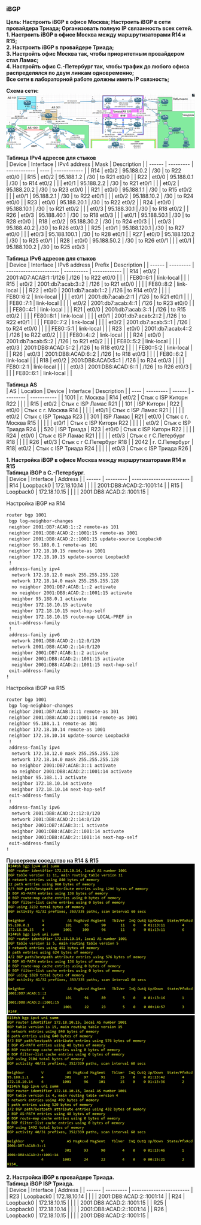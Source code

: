 ### iBGP
**Цель: Настроить iBGP в офисе Москва; Настроить iBGP в сети провайдера Триада; Организовать полную IP связанность всех сетей.**  
**1. Настроить iBGP в офисе Москва между маршрутизаторами R14 и R15;**  
**2. Настроить iBGP в провайдере Триада;**  
**3. Настройть офис Москва так, чтобы приоритетным провайдером стал Ламас;**  
**4. Настройть офис С.-Петербург так, чтобы трафик до любого офиса распределялся по двум линкам одновременно;**  
**Все сети в лабораторной работе должны иметь IP связность;**  

**Схема сети:**  
![](https://github.com/merkelev/neteng/blob/main/labs/10-iBGP/NET.png)  

**Таблица IPv4 адресов для стыков**  
| Device | Interface | IPv4 address | Mask | Description  |
| ------ | --------- | ------------ | ---- | ------------ |
| R14    | et0/2     | 95.188.0.2   | /30  | to R22 et0/0 |
| R15    | et0/2     | 95.188.1.2   | /30  | to R21 et0/0 |
| R22    | et0/0     | 95.188.0.1   | /30  | to R14 et0/2 |
|        | et0/1     | 95.188.2.2   | /30  | to R21 et0/1 |
|        | et0/2     | 95.188.20.2  | /30  | to R23 et0/0 |
| R21    | et0/0     | 95.188.1.1   | /30  | to R15 et0/2 |
|        | et0/1     | 95.188.2.1   | /30  | to R22 et0/1 |
|        | et0/2     | 95.188.10.2  | /30  | to R24 et0/0 |
| R23    | et0/0     | 95.188.20.1  | /30  | to R22 et0/2 |
| R24    | et0/0     | 95.188.10.1  | /30  | to R21 et0/2 |
|        | et0/3     | 95.188.30.1  | /30  | to R18 et0/2 |
| R26    | et0/3     | 95.188.40.1  | /30  | to R18 et0/3 |
|        | et0/1     | 95.188.50.1  | /30  | to R28 et0/0 |
| R18    | et0/2     | 95.188.30.2  | /30  | to R24 et0/3 |
|        | et0/3     | 95.188.40.2  | /30  | to R26 et0/3 |
| R25    | et0/1     | 95.188.120.1 | /30  | to R27 et0/0 |
|        | et0/3     | 95.188.100.1 | /30  | to R28 et0/1 |
| R27    | et0/0     | 95.188.120.2 | /30  | to R25 et0/1 |
| R28    | et0/0     | 95.188.50.2  | /30  | to R26 et0/1 |
|        | et0/1     | 95.188.100.2 | /30  | to R25 et0/3 |

**Таблица IPv6 адресов для стыков**  
| Device | Interface | IPv6 address           | Prefix     | Description  |
| ------ | --------- | ---------------------- | ---------- | ------------ |
| R14    | et0/2     | 2001:AD7:ACAB:1::1/126 | /126       | to R22 et0/0 |
|        |           | FE80::6:1              | link-local |              |
| R15    | et0/2     | 2001:db7:acab:3::2     | /126       | to R21 et0/0 |
|        |           | FE80::8:2              | link-local |              |
| R22    | et0/0     | 2001:db7:acab:1::2     | /126       | to R14 et0/2 |
|        |           | FE80::6:2              | link-local |              |
|        | et0/1     | 2001:db7:acab:2::1     | /126       | to R21 et0/1 |
|        |           | FE80::7:1              | link-local |              |
|        | et0/2     | 2001:db7:acab:4::1     | /126       | to R23 et0/0 |
|        |           | FE80::4:1              | link-local |              |
| R21    | et0/0     | 2001:db7:acab:3::1     | /126       | to R15 et0/2 |
|        |           | FE80::8:1              | link-local |              |
|        | et0/1     | 2001:db7:acab:2::2     | /126       | to R22 et0/1 |
|        |           | FE80::7:2              | link-local |              |
|        | et0/2     | 2001:db7:acab:5::1     | /126       | to R24 et0/0 |
|        |           | FE80::5:1              | link-local |              |
| R23    | et0/0     | 2001:db7:acab:4::2     | /126       | to R22 et0/2 |
|        |           | FE80::4::2             | link-local |              |
| R24    | et0/0     | 2001:db7:acab:5::2     | /126       | to R21 et0/2 |
|        |           | FE80::5:2              | link-local |              |
|        | et0/3     | 2001:DB8:ACAD:5::2     | /126       | to R18 et0/2 |
|        |           | FE80::5:2              | link-local |              |
| R26    | et0/3     | 2001:DB8:ACAD:6::2     | /126       | to R18 et0/3 |
|        |           | FE80::6:2              | link-local |              |
| R18    | et0/2     | 2001:DB8:ACAD:5::1     | /126       | to R24 et0/3 |
|        |           | FE80::2:1              | link-local |              |
|        | et0/3     | 2001:DB8:ACAD:6::1     | /126       | to R26 et0/3 |
|        |           | FE80::6:1              | link-local |              |

**Таблица AS**  
| AS   | Location   | Device | Interface | Description |
| ---- | ---------  | ------ | --------- | ----------- |
| 1001 | г. Москва  | R14    | et0/2     | Стык с ISP Киторн R22  |
|      |            | R15    | et0/2     | Стык с ISP Ламас  R21  |
| 101  | ISP Киторн | R22    | et0/0     | Стык с г. Москва R14   |
|      |            |        | et0/1     | Стык с ISP Ламас R21   |
|      |            |        | et0/2     | Стык с ISP Триада R23  |
| 301  | ISP Ламас  | R21    | et0/0     | Стык с г. Москва R15   |
|      |            |        | et0/1     | Стык с ISP Киторн R22  |
|      |            |        | et0/2     | Стык с ISP Триада R24  |
| 520  | ISP Триада | R23    | et0/0     | Стык с ISP Киторн R22  |
|      |            | R24    | et0/0     | Стык с ISP Ламас R21   |
|      |            |        | et0/3     | Стык с г С.Петербург R18 |
|      |            | R26    | et0/3     | Стык с г С.Петербург R18 |
| 2042 | г. С.Петербург | R18| et0/2     | Стык с ISP Триада R24  |
|      |                |    | et0/3     | Стык с ISP Триада R26  |


**1. Настройка iBGP в офисе Москва между маршрутизаторами R14 и R15**  
**Таблица iBGP в С.-Петербург.**  
| Device | Interface | Address                  |
| ------ | --------- | ------------------------ |
| R14    | Loopback0 | 172.18.10.14             |
|        |           | 2001:DB8:ACAD:2::1001:14 |
| R15    | Loopback0 | 172.18.10.15             |
|        |           | 2001:DB8:ACAD:2::1001:15 |

Настройка iBGP на R14  
```
router bgp 1001
 bgp log-neighbor-changes
 neighbor 2001:DB7:ACAB:1::2 remote-as 101
 neighbor 2001:DB8:ACAD:2::1001:15 remote-as 1001
 neighbor 2001:DB8:ACAD:2::1001:15 update-source Loopback0
 neighbor 95.188.0.1 remote-as 101
 neighbor 172.18.10.15 remote-as 1001
 neighbor 172.18.10.15 update-source Loopback0
 !
 address-family ipv4
  network 172.18.12.0 mask 255.255.255.128
  network 172.18.14.0 mask 255.255.255.128
  no neighbor 2001:DB7:ACAB:1::2 activate
  no neighbor 2001:DB8:ACAD:2::1001:15 activate
  neighbor 95.188.0.1 activate
  neighbor 172.18.10.15 activate
  neighbor 172.18.10.15 next-hop-self
  neighbor 172.18.10.15 route-map LOCAL-PREF in
 exit-address-family
 !
 address-family ipv6
  network 2001:DB8:ACAD:2::12:0/120
  network 2001:DB8:ACAD:2::14:0/120
  neighbor 2001:DB7:ACAB:1::2 activate
  neighbor 2001:DB8:ACAD:2::1001:15 activate
  neighbor 2001:DB8:ACAD:2::1001:15 next-hop-self
 exit-address-family
!
```  

Настройка iBGP на R15  
```
router bgp 1001
 bgp log-neighbor-changes
 neighbor 2001:DB7:ACAB:3::1 remote-as 301
 neighbor 2001:DB8:ACAD:2::1001:14 remote-as 1001
 neighbor 95.188.1.1 remote-as 301
 neighbor 172.18.10.14 remote-as 1001
 neighbor 172.18.10.14 update-source Loopback0
 !
 address-family ipv4
  network 172.18.12.0 mask 255.255.255.128
  network 172.18.14.0 mask 255.255.255.128
  no neighbor 2001:DB7:ACAB:3::1 activate
  no neighbor 2001:DB8:ACAD:2::1001:14 activate
  neighbor 95.188.1.1 activate
  neighbor 172.18.10.14 activate
  neighbor 172.18.10.14 next-hop-self
 exit-address-family
 !
 address-family ipv6
  network 2001:DB8:ACAD:2::12:0/120
  network 2001:DB8:ACAD:2::14:0/120
  neighbor 2001:DB7:ACAB:3::1 activate
  neighbor 2001:DB8:ACAD:2::1001:14 activate
  neighbor 2001:DB8:ACAD:2::1001:14 next-hop-self
 exit-address-family
!
```  

**Проверяем соседство на R14 & R15**  
![](https://github.com/merkelev/neteng/blob/main/labs/10-iBGP/R14-iBGP.png)  
![](https://github.com/merkelev/neteng/blob/main/labs/10-iBGP/R15-iBGP.png)  

**2. Настройка iBGP в провайдере Триада.**  
**Таблица iBGP ISP Триада.**  
| Device | Interface | Address                  |
| ------ | --------- | ------------------------ |
| R23    | Loopback0 | 172.18.10.14             |
|        |           | 2001:DB8:ACAD:2::1001:14 |
| R24    | Loopback0 | 172.18.10.15             |
|        |           | 2001:DB8:ACAD:2::1001:15 |
| R25    | Loopback0 | 172.18.10.14             |
|        |           | 2001:DB8:ACAD:2::1001:14 |
| R26    | Loopback0 | 172.18.10.15             |
|        |           | 2001:DB8:ACAD:2::1001:15 |
